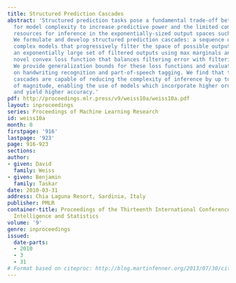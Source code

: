 ```yaml
---
title: Structured Prediction Cascades
abstract: 'Structured prediction tasks pose a fundamental trade-off between the need
  for model complexity to increase predictive power and the limited computational
  resources for inference in the exponentially-sized output spaces such models require.
  We formulate and develop structured prediction cascades: a sequence of increasingly
  complex models that progressively filter the space of possible outputs. We represent
  an exponentially large set of filtered outputs using max marginals and propose a
  novel convex loss function that balances filtering error with filtering efficiency.
  We provide generalization bounds for these loss functions and evaluate our approach
  on handwriting recognition and part-of-speech tagging. We find that the learned
  cascades are capable of reducing the complexity of inference by up to five orders
  of magnitude, enabling the use of models which incorporate higher order features
  and yield higher accuracy.'
pdf: http://proceedings.mlr.press/v9/weiss10a/weiss10a.pdf
layout: inproceedings
series: Proceedings of Machine Learning Research
id: weiss10a
month: 0
firstpage: '916'
lastpage: '923'
page: 916-923
sections: 
author:
- given: David
  family: Weiss
- given: Benjamin
  family: Taskar
date: 2010-03-31
address: Chia Laguna Resort, Sardinia, Italy
publisher: PMLR
container-title: Proceedings of the Thirteenth International Conference on Artificial
  Intelligence and Statistics
volume: '9'
genre: inproceedings
issued:
  date-parts:
  - 2010
  - 3
  - 31
# Format based on citeproc: http://blog.martinfenner.org/2013/07/30/citeproc-yaml-for-bibliographies/
---
```

